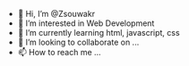 - 👋 Hi, I’m @Zsouwakr
- 👀 I’m interested in Web Development 
- 🌱 I’m currently learning html, javascript, css
- 💞️ I’m looking to collaborate on ...
- 📫 How to reach me ...

<!---
Zsouwakr/Zsouwakr is a ✨ special ✨ repository because its `README.md` (this file) appears on your GitHub profile.
You can click the Preview link to take a look at your changes.
--->

